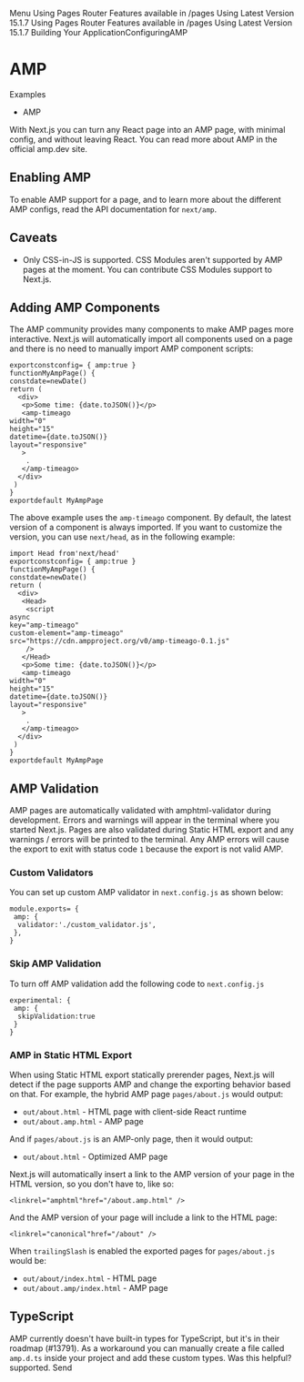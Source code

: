 Menu
Using Pages Router
Features available in /pages
Using Latest Version
15.1.7
Using Pages Router
Features available in /pages
Using Latest Version
15.1.7
Building Your ApplicationConfiguringAMP
# AMP
Examples
  * AMP


With Next.js you can turn any React page into an AMP page, with minimal config, and without leaving React.
You can read more about AMP in the official amp.dev site.
## Enabling AMP
To enable AMP support for a page, and to learn more about the different AMP configs, read the API documentation for `next/amp`.
## Caveats
  * Only CSS-in-JS is supported. CSS Modules aren't supported by AMP pages at the moment. You can contribute CSS Modules support to Next.js.


## Adding AMP Components
The AMP community provides many components to make AMP pages more interactive. Next.js will automatically import all components used on a page and there is no need to manually import AMP component scripts:
```
exportconstconfig= { amp:true }
functionMyAmpPage() {
constdate=newDate()
return (
  <div>
   <p>Some time: {date.toJSON()}</p>
   <amp-timeago
width="0"
height="15"
datetime={date.toJSON()}
layout="responsive"
   >
    .
   </amp-timeago>
  </div>
 )
}
exportdefault MyAmpPage
```

The above example uses the `amp-timeago` component.
By default, the latest version of a component is always imported. If you want to customize the version, you can use `next/head`, as in the following example:
```
import Head from'next/head'
exportconstconfig= { amp:true }
functionMyAmpPage() {
constdate=newDate()
return (
  <div>
   <Head>
    <script
async
key="amp-timeago"
custom-element="amp-timeago"
src="https://cdn.ampproject.org/v0/amp-timeago-0.1.js"
    />
   </Head>
   <p>Some time: {date.toJSON()}</p>
   <amp-timeago
width="0"
height="15"
datetime={date.toJSON()}
layout="responsive"
   >
    .
   </amp-timeago>
  </div>
 )
}
exportdefault MyAmpPage
```

## AMP Validation
AMP pages are automatically validated with amphtml-validator during development. Errors and warnings will appear in the terminal where you started Next.js.
Pages are also validated during Static HTML export and any warnings / errors will be printed to the terminal. Any AMP errors will cause the export to exit with status code `1` because the export is not valid AMP.
### Custom Validators
You can set up custom AMP validator in `next.config.js` as shown below:
```
module.exports= {
 amp: {
  validator:'./custom_validator.js',
 },
}
```

### Skip AMP Validation
To turn off AMP validation add the following code to `next.config.js`
```
experimental: {
 amp: {
  skipValidation:true
 }
}
```

### AMP in Static HTML Export
When using Static HTML export statically prerender pages, Next.js will detect if the page supports AMP and change the exporting behavior based on that.
For example, the hybrid AMP page `pages/about.js` would output:
  * `out/about.html` - HTML page with client-side React runtime
  * `out/about.amp.html` - AMP page


And if `pages/about.js` is an AMP-only page, then it would output:
  * `out/about.html` - Optimized AMP page


Next.js will automatically insert a link to the AMP version of your page in the HTML version, so you don't have to, like so:
```
<linkrel="amphtml"href="/about.amp.html" />
```

And the AMP version of your page will include a link to the HTML page:
```
<linkrel="canonical"href="/about" />
```

When `trailingSlash` is enabled the exported pages for `pages/about.js` would be:
  * `out/about/index.html` - HTML page
  * `out/about.amp/index.html` - AMP page


## TypeScript
AMP currently doesn't have built-in types for TypeScript, but it's in their roadmap (#13791).
As a workaround you can manually create a file called `amp.d.ts` inside your project and add these custom types.
Was this helpful?
supported.
Send
